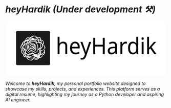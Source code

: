 # _heyHardik (Under development ⚒️)_

![banner](static/images/banner.png)

_Welcome to **heyHardik**, my personal portfolio website designed to showcase my skills, projects, and experiences. This platform serves as a digital resume, highlighting my journey as a Python developer and aspiring AI engineer._
